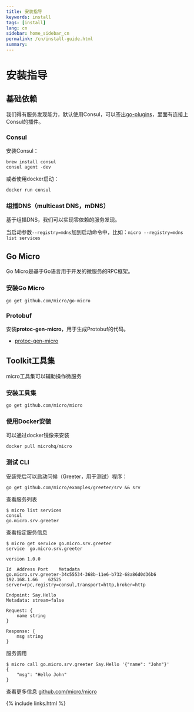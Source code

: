 ```yaml
---
title: 安装指导
keywords: install
tags: [install]
lang: cn
sidebar: home_sidebar_cn
permalink: /cn/install-guide.html
summary: 
---
```


# 安装指导

## 基础依赖

我们得有服务发现能力，默认使用Consul，可以签出[go-plugins](https://github.com/micro/go-plugins)，里面有连接上Consul的插件。

### Consul

安装Consul：

```shell
brew install consul
consul agent -dev
```

或者使用docker启动：

```shell
docker run consul
```

### 组播DNS（multicast DNS，mDNS）

基于组播DNS，我们可以实现零依赖的服务发现。

当启动参数`--registry=mdns`加到启动命令中，比如：`micro --registry=mdns list services`

## Go Micro

Go Micro是基于Go语言用于开发的微服务的RPC框架。

### 安装Go Micro

```
go get github.com/micro/go-micro
```

### Protobuf

安装**protoc-gen-micro**，用于生成Protobuf的代码。

- [protoc-gen-micro](https://github.com/micro/protoc-gen-micro)

## Toolkit工具集

micro工具集可以辅助操作微服务

### 安装工具集

```
go get github.com/micro/micro
```

### 使用Docker安装

可以通过docker镜像来安装

```
docker pull microhq/micro
```

### 测试 CLI

安装完后可以启动问候（Greeter，用于测试）程序：

```shell
go get github.com/micro/examples/greeter/srv && srv
```

查看服务列表

```shell
$ micro list services
consul
go.micro.srv.greeter
```

查看指定服务信息

```shell
$ micro get service go.micro.srv.greeter
service  go.micro.srv.greeter

version 1.0.0

Id	Address	Port	Metadata
go.micro.srv.greeter-34c55534-368b-11e6-b732-68a86d0d36b6	192.168.1.66	62525	server=rpc,registry=consul,transport=http,broker=http

Endpoint: Say.Hello
Metadata: stream=false

Request: {
	name string
}

Response: {
	msg string
}
```

服务调用

```shell
$ micro call go.micro.srv.greeter Say.Hello '{"name": "John"}'
{
	"msg": "Hello John"
}
```

查看更多信息 [github.com/micro/micro](https://github.com/micro/micro)

{% include links.html %}
